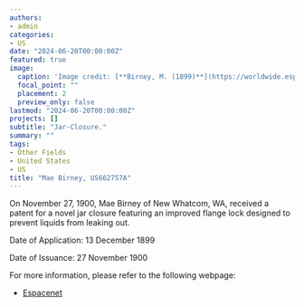 ```yaml
---
authors:
- admin
categories:
- US
date: "2024-06-20T00:00:00Z"
featured: true
image:
  caption: 'Image credit: [**Birney, M. (1899)**](https://worldwide.espacenet.com/patent/search/family/002731320/publication/US662757A?q=pn%3DUS662757A)'
  focal_point: ""
  placement: 2
  preview_only: false
lastmod: "2024-06-20T00:00:00Z"
projects: []
subtitle: "Jar-Closure."
summary: ""
tags:
- Other Fields
- United States
- US
title: "Mae Birney, US662757A"
---
```


On November 27, 1900, Mae Birney of New Whatcom, WA, received a patent for a novel jar closure featuring an improved flange lock designed to prevent liquids from leaking out.

Date of Application: 13 December 1899 

Date of Issuance: 27 November 1900

For more information, please refer to the following webpage: 

- [Espacenet](https://worldwide.espacenet.com/patent/search/family/002731320/publication/US662757A?q=pn%3DUS662757A)
